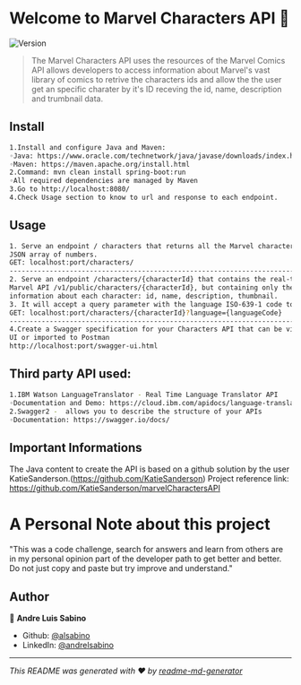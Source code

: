 # Welcome to Marvel Characters API 👋
![Version](https://img.shields.io/badge/0.0.1-SNAPSHOT-blue.svg?cacheSeconds=2592000)

> The Marvel Characters API uses the resources of the Marvel Comics API allows developers to access information about Marvel's vast library of comics to retrive the characters ids and allow the the user get an specific charater by it's ID receving the id, name, description and trumbnail data.

## Install

```sh
1.Install and configure Java and Maven:
◦Java: https://www.oracle.com/technetwork/java/javase/downloads/index.html
◦Maven: https://maven.apache.org/install.html
2.Command: mvn clean install spring-boot:run
◦All required dependencies are managed by Maven
3.Go to http://localhost:8080/
4.Check Usage section to know to url and response to each endpoint.
```

## Usage

```sh
1. Serve an endpoint / characters that returns all the Marvel character ids only, in a
JSON array of numbers. 
GET: localhost:port/characters/ 
----------------------------------------------------------------------------------------
2. Serve an endpoint /characters/{characterId} that contains the real-time data from the
Marvel API /v1/public/characters/{characterId}, but containing only the following
information about each character: id, name, description, thumbnail. 
3. It will accept a query parameter with the language ISO-639-1 code to do the translations in real-time:
GET: localhost:port/characters/{characterId}?language={languageCode}
---------------------------------------------------------------------------------------
4.Create a Swagger specification for your Characters API that can be viewed with Swagger
UI or imported to Postman
http://localhost:port/swagger-ui.html
```
## Third party API used:

```sh
1.IBM Watson LanguageTranslator - Real Time Language Translator API
◦Documentation and Demo: https://cloud.ibm.com/apidocs/language-translator
2.Swagger2 -  allows you to describe the structure of your APIs
◦Documentation: https://swagger.io/docs/
```
## Important Informations

The Java content to create the API is based on a github solution by the user KatieSanderson.(https://github.com/KatieSanderson)
Project reference link: https://github.com/KatieSanderson/marvelCharactersAPI

# A Personal Note about this project
"This was a code challenge, search for answers and learn from others are in my personal opinion part of the developer path to get better and better. Do not just copy and paste but try improve and understand."

## Author

👤 **Andre Luis Sabino**

* Github: [@alsabino](https://github.com/alsabino)
* LinkedIn: [@andrelsabino](https://linkedin.com/in/andrelsabino)

***
_This README was generated with ❤️ by [readme-md-generator](https://github.com/kefranabg/readme-md-generator)_